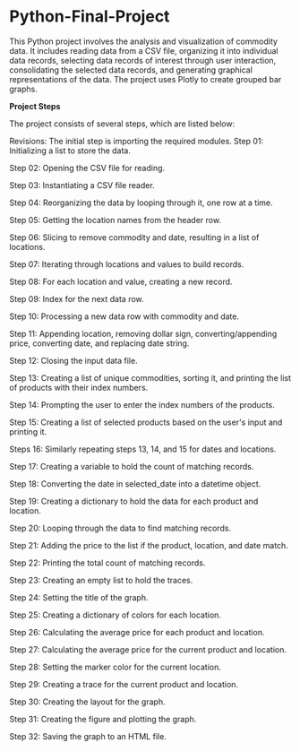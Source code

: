 # Python-Final-Project

This Python project involves the analysis and visualization of commodity data. It includes reading data from a CSV file, organizing it into individual data records, selecting data records of interest through user interaction, consolidating the selected data records, and generating graphical representations of the data. The project uses Plotly to create grouped bar graphs. 

**Project Steps**

The project consists of several steps, which are listed below:

Revisions: The initial step is importing the required modules.
Step 01: Initializing a list to store the data.

Step 02: Opening the CSV file for reading.

Step 03: Instantiating a CSV file reader.

Step 04: Reorganizing the data by looping through it, one row at a time.

Step 05: Getting the location names from the header row.

Step 06: Slicing to remove commodity and date, resulting in a list of locations.

Step 07: Iterating through locations and values to build records.

Step 08: For each location and value, creating a new record.

Step 09: Index for the next data row.

Step 10: Processing a new data row with commodity and date.

Step 11: Appending location, removing dollar sign, converting/appending price, converting date, and replacing date string.

Step 12: Closing the input data file.

Step 13: Creating a list of unique commodities, sorting it, and printing the list of products with their index numbers.

Step 14: Prompting the user to enter the index numbers of the products.

Step 15: Creating a list of selected products based on the user's input and printing it.

Steps 16: Similarly repeating steps 13, 14, and 15 for dates and locations.

Step 17: Creating a variable to hold the count of matching records.

Step 18: Converting the date in selected_date into a datetime object.

Step 19: Creating a dictionary to hold the data for each product and location.

Step 20: Looping through the data to find matching records.

Step 21: Adding the price to the list if the product, location, and date match.

Step 22: Printing the total count of matching records.

Step 23: Creating an empty list to hold the traces.

Step 24: Setting the title of the graph.

Step 25: Creating a dictionary of colors for each location.

Step 26: Calculating the average price for each product and location.

Step 27: Calculating the average price for the current product and location.

Step 28: Setting the marker color for the current location.

Step 29: Creating a trace for the current product and location.

Step 30: Creating the layout for the graph.

Step 31: Creating the figure and plotting the graph.

Step 32: Saving the graph to an HTML file.
